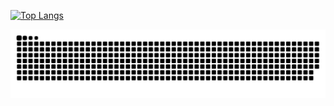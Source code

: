 [![Top Langs](https://github-readme-stats.vercel.app/api/top-langs/?username=frnndlima&layout=compact)](https://github.com/frnndlima/github-readme-stats)

![Snake animation](https://github.com/frnndlima/frnndlima/blob/output/github-contribution-grid-snake.svg)

